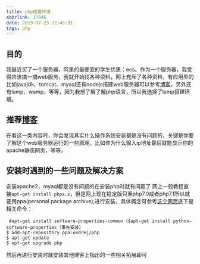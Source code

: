 ```yaml
---
title: php搭建环境
abbrlink: 17046
date: 2019-07-23 22:45:31
tags: php
---
```

## 目的
我最近买了一个服务器，阿里的最便宜的学生优惠：ecs。作为一个服务器，我觉得应该搞一搞web服务，我就开始找各种资料，网上充斥了各种资料，有应用型的比如javajdk、tomcat、mysql还有nodejs搭建web服务器可以参考[博客](https://www.jianshu.com/p/a05835de5853 "nodejs搭建服务器")，另外还有lamp、wamp，等等，因为我想了解了解php语言，所以我选择了lamp搭建环境。

<!-- more -->

## 推荐[博客](https://blog.csdn.net/sdkdlwk/article/details/79839962 "搭建Ubuntu lamp")
在看这一类内容时，你会发现其实什么操作系统安装都是没有问题的，关键是你要了解这个web服务器运行的一些原理，比如你为什么输入ip地址最后就能显示你的apache静态网页，等等。
## 安装时遇到的一些问题及解决方案
安装apache2、myaql都是没有问题的在安装php时就有问题了
网上一般教程直接`apt-get install phpx.x`，但是网上现在稳定版只至php7.0或者php7.1所以就要用ppa(personal package archive),进行安装，具体概念可参考[这个网页](https://itsfoss.com/ppa-guide/ "ppa 指导")底下是相关命令：
```
 #apt-get install software-properties-common（$apt-get install python-software-properties（事先安装）
$ add-apt-repository ppa:ondrej/php
$ apt-get update
$ apt-get upgrade php
```
然后再进行安装时就安装其他博客上指出的一些相关拓展即可